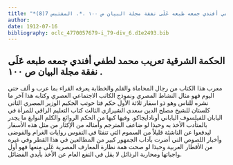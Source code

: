 ```yaml
---
title: "*مطبوعات ومخطوطات : الحكمة الشرقية تعريب محمد لطفي أفندي جمعه طبعه عَلَى نفقة مجلة البيان ص ١٠٠ .*. المقتبس 7(8)"
author: 
date: 1912-07-16
bibliography: oclc_4770057679-i_79-div_6.d1e2493.bib
---
```




##  الحكمة الشرقية   تعريب محمد لطفي أفندي جمعه طبعه عَلَى نفقة مجلة البيان ص  ١٠٠  . 


 معرب هذا الكتاب من رجال المحاماة والقلم والخطابة يعرفه القراء بما عرب و  ألف  حتى اليوم فهو مثال النشاط المصري ونموذج الكاتب الاجتماعي العصري وكتابه هذا آخر ما نشره للناس وهو ذو اسفار  ثلاثة  الأول حكم فتا حوتب الجكيم الوزير المصري الثاني   كلستان للشيخ مصلح الدين سعدي الشيرازي الثالث كتاب التعليم الراقي للمرأة في اليابان للفيلسوف الياباني أونادايجاكو. وفيها كبها من الحكم الروائع والكلم النوابغ ما يجدر بالمتأدب الأخذ به وحبذا لو ضاعف المترجم وأمثاله من الإكثار من مثل هذه الأسفار ليدفعوا عن الناشئة قليلاً من السموم التي تنفثا في النفوس روايات الغرام والفوضى وأخبار اللصوص التي أضرت بآداب الجمهور كبير من المطالعين في هذا القطر وفي غيره من الأقطار العربية وحبذا لو صحت همة نظارة المعارف المصرية عَلَى منعها فهو أول واجباتها ومحاربة الرذائل لا يقل في النفع العام عن الأخذ بأيدي الفضائل. 
